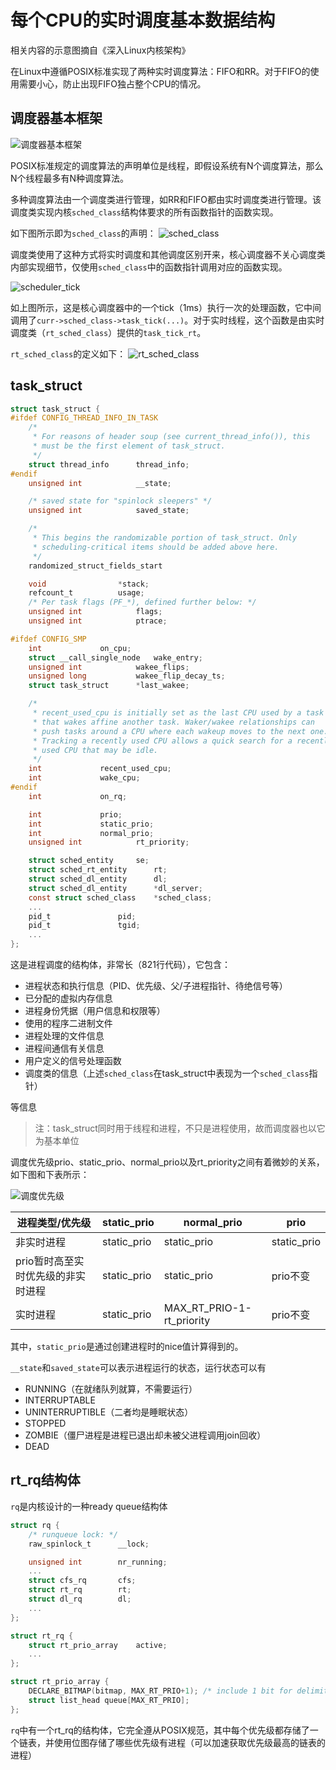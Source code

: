 # 每个CPU的实时调度基本数据结构

相关内容的示意图摘自《深入Linux内核架构》

在Linux中遵循POSIX标准实现了两种实时调度算法：FIFO和RR。对于FIFO的使用需要小心，防止出现FIFO独占整个CPU的情况。

## 调度器基本框架

![调度器基本框架](../../pic/kernel/1-1.png)

POSIX标准规定的调度算法的声明单位是线程，即假设系统有N个调度算法，那么N个线程最多有N种调度算法。

多种调度算法由一个调度类进行管理，如RR和FIFO都由实时调度类进行管理。该调度类实现内核`sched_class`结构体要求的所有函数指针的函数实现。

如下图所示即为`sched_class`的声明：
![sched_class](../../pic/kernel/1-2.png)

调度类使用了这种方式将实时调度和其他调度区别开来，核心调度器不关心调度类内部实现细节，仅使用`sched_class`中的函数指针调用对应的函数实现。

![scheduler_tick](../../pic/kernel/1-3.png)

如上图所示，这是核心调度器中的一个tick（1ms）执行一次的处理函数，它中间调用了`curr->sched_class->task_tick(...)`。对于实时线程，这个函数是由实时调度类（`rt_sched_class`）提供的`task_tick_rt`。

`rt_sched_class`的定义如下：
![rt_sched_class](../../pic/kernel/1-4.png)

## task_struct

```c
struct task_struct {
#ifdef CONFIG_THREAD_INFO_IN_TASK
    /*
     * For reasons of header soup (see current_thread_info()), this
     * must be the first element of task_struct.
     */
    struct thread_info      thread_info;
#endif
    unsigned int            __state;

    /* saved state for "spinlock sleepers" */
    unsigned int            saved_state;

    /*
     * This begins the randomizable portion of task_struct. Only
     * scheduling-critical items should be added above here.
     */
    randomized_struct_fields_start

    void                *stack;
    refcount_t          usage;
    /* Per task flags (PF_*), defined further below: */
    unsigned int            flags;
    unsigned int            ptrace;

#ifdef CONFIG_SMP
    int             on_cpu;
    struct __call_single_node   wake_entry;
    unsigned int            wakee_flips;
    unsigned long           wakee_flip_decay_ts;
    struct task_struct      *last_wakee;

    /*
     * recent_used_cpu is initially set as the last CPU used by a task
     * that wakes affine another task. Waker/wakee relationships can
     * push tasks around a CPU where each wakeup moves to the next one.
     * Tracking a recently used CPU allows a quick search for a recently
     * used CPU that may be idle.
     */
    int             recent_used_cpu;
    int             wake_cpu;
#endif
    int             on_rq;

    int             prio;
    int             static_prio;
    int             normal_prio;
    unsigned int            rt_priority;

    struct sched_entity     se;
    struct sched_rt_entity      rt;
    struct sched_dl_entity      dl;
    struct sched_dl_entity      *dl_server;
    const struct sched_class    *sched_class;
    ...
    pid_t               pid;
    pid_t               tgid;
    ...
};
```

这是进程调度的结构体，非常长（821行代码），它包含：

- 进程状态和执行信息（PID、优先级、父/子进程指针、待绝信号等）
- 已分配的虚拟内存信息
- 进程身份凭据（用户信息和权限等）
- 使用的程序二进制文件
- 进程处理的文件信息
- 进程间通信有关信息
- 用户定义的信号处理函数
- 调度类的信息（上述`sched_class`在task_struct中表现为一个`sched_class`指针）

等信息

> 注：task_struct同时用于线程和进程，不只是进程使用，故而调度器也以它为基本单位

调度优先级prio、static_prio、normal_prio以及rt_priority之间有着微妙的关系，如下图和下表所示：

![调度优先级](../../pic/kernel/1-5.png)

| 进程类型/优先级                    | static_prio | normal_prio               | prio        |
| ---------------------------------- | ----------- | ------------------------- | ----------- |
| 非实时进程                         | static_prio | static_prio               | static_prio |
| prio暂时高至实时优先级的非实时进程 | static_prio | static_prio               | prio不变    |
| 实时进程                           | static_prio | MAX_RT_PRIO-1-rt_priority | prio不变    |

其中，`static_prio`是通过创建进程时的nice值计算得到的。

`__state`和`saved_state`可以表示进程运行的状态，运行状态可以有

- RUNNING（在就绪队列就算，不需要运行）
- INTERRUPTABLE
- UNINTERRUPTIBLE（二者均是睡眠状态）
- STOPPED
- ZOMBIE（僵尸进程是进程已退出却未被父进程调用join回收）
- DEAD

## rt_rq结构体

`rq`是内核设计的一种ready queue结构体

```c
struct rq {
    /* runqueue lock: */
    raw_spinlock_t      __lock;

    unsigned int        nr_running;
    ...
    struct cfs_rq       cfs;
    struct rt_rq        rt;
    struct dl_rq        dl;
    ...
};
```

```c
struct rt_rq {
    struct rt_prio_array    active;
    ...
};

struct rt_prio_array {
    DECLARE_BITMAP(bitmap, MAX_RT_PRIO+1); /* include 1 bit for delimiter */
    struct list_head queue[MAX_RT_PRIO];
};
```

`rq`中有一个rt_rq的结构体，它完全遵从POSIX规范，其中每个优先级都存储了一个链表，并使用位图存储了哪些优先级有进程（可以加速获取优先级最高的链表的进程）
